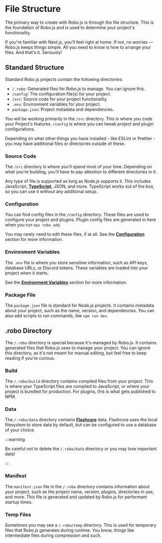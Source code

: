# File Structure

The primary way to create with Robo.js is through the file structure. This is the foundation of Robo.js and is used to determine your project's functionality.

If you're familiar with Next.js, you'll feel right at home. If not, no worries — Robo.js keeps things simple. All you need to know is how to arrange your files. And that's it. Seriously!

## Standard Structure

Standard Robo.js projects contain the following directories:

- `/.robo`: Generated files for Robo.js to manage. You can ignore this.
- `/config`: The configuration file(s) for your project.
- `/src`: Source code for your project functionality.
- `.env`: Environment variables for your project.
- `package.json`: Project metadata and dependencies.

You will be working primarily in the `/src` directory. This is where you code your Project's features. `/config` is where you can tweak project and plugin configurations.

Depending on what other things you have installed - like ESLint or Prettier - you may have additional files or directories outside of these.

### Source Code

The `/src` directory is where you'll spend most of your time. Depending on what you're building, you'll have to pay attention to different directories in it.

Any type of file is supported as long as Node.js supports it. This includes JavaScript, **[TypeScript](../create-robo/typescript)**, JSON, and more. TypeScript works out of the box, so you can use it without any additional setup.

### Configuration

You can find config files in the `/config` directory. These files are used to configure your project and plugins. Plugin config files are generated in here when you run `npx robo add`.

You may rarely need to edit these files, if at all. See the **[Configuration](./config)** section for more information.

### Environment Variables

The `.env` file is where you store sensitive information, such as API keys, database URLs, or Discord tokens. These variables are loaded into your project when it starts.

See the **[Environment Variables](../discord-bots/secrets)** section for more information.

### Package File

The `package.json` file is standard for Node.js projects. It contains metadata about your project, such as the name, version, and dependencies. You can also add scripts to run commands, like `npm run dev`.

## .robo Directory

The `/.robo` directory is special because it's managed by Robo.js. It contains generated files that Robo.js uses to manage your project. You can ignore this directory, as it's not meant for manual editing, but feel free to keep reading if you're curious.

### Build

The `/.robo/build` directory contains compiled files from your project. This is where your TypeScript files are compiled to JavaScript, or where your project is bundled for production. For plugins, this is what gets published to NPM.

### Data

The `/.robo/data` directory contains **[Flashcore](./flashcore)** data. Flashcore uses the local filesystem to store data by default, but can be configured to use a database of your choice.

:::warning

Be careful not to delete the `/.robo/data` directory or you may lose important data!

:::

### Manifest

The `manifest.json` file in the `/.robo` directory contains information about your project, such as the project name, version, plugins, directories in use, and more. This file is generated and updated by Robo.js for performant startup times.

### Temp Files

Sometimes you may see a `/.robo/temp` directory. This is used for temporary files that Robo.js generates during runtime. You know, things like intermediate files during compression and such.

<!--
## Entry File

You may not need it for every project, but the entry file is the starting point for your project. It's where Robo.js looks to start your project. Kinda like running `node index.js`. The entry file is usually named `start.js` (or `.ts`) and is located in the `/src/robo` directory.

Plugins can also have their own entry files, so you may not need your own if you're only using plugin features, such as making a Discord bot. Because of this, assume that your project may have multiple entry files that run simultaneously.

## Lifecycle

Robo.js has a lifecycle that runs through different stages when your project starts. This includes loading plugins, starting the server, and more. You can hook into these stages to run your own code. Lifecycle hooks are located in the `/src/robo` directory, no different than the entry file.

The lifecycle hooks are:

- `load.js`: Runs before the project starts.
- `start.js`: Runs when the project starts.
- `stop.js`: Runs when the project stops.
- `restart.js`: Runs when the project restarts. (instead of stopping)
-->
